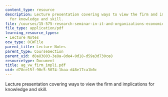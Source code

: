 ```yaml
---
content_type: resource
description: Lecture presentation covering ways to view the firm and implications
  for knowledge and skill.
file: /courses/15-575-research-seminar-in-it-and-organizations-economic-perspectives-spring-2004/d78ce15f90c550741baad48e17ca1b0c_ag_vw_firm_impli.pdf
file_type: application/pdf
learning_resource_types:
- Lecture Notes
ocw_type: OCWFile
parent_title: Lecture Notes
parent_type: CourseSection
parent_uid: d8a83803-3e8a-8de4-0d18-d59a3d730ce8
resourcetype: Document
title: ag_vw_firm_impli.pdf
uid: d78ce15f-90c5-5074-1baa-d48e17ca1b0c
---
```

Lecture presentation covering ways to view the firm and implications for knowledge and skill.

